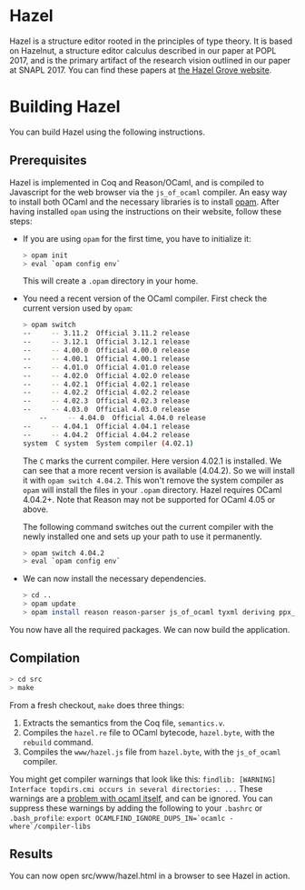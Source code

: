 # Hazel

Hazel is a structure editor rooted in the principles of type theory. It is 
based on Hazelnut, a structure editor calculus described in our paper at
POPL 2017, and is the primary artifact of the research vision outlined in 
our paper at SNAPL 2017. You can find these papers at [the Hazel Grove website](http://www.hazelgrove.org/).

# Building Hazel
You can build Hazel using the following instructions.

## Prerequisites

Hazel is implemented in Coq and Reason/OCaml, and is compiled to Javascript for the web browser via the `js_of_ocaml` compiler. An easy way to install both OCaml and the necessary libraries is to install [opam](https://opam.ocaml.org/). After having installed `opam` using the instructions on their website, follow these steps:

  - If you are using `opam` for the first time, you have to initialize it:

    ```sh
    > opam init
    > eval `opam config env`
    ```

    This will create a `.opam` directory in your home.

  - You need a recent version of the OCaml compiler. First check the current version used by `opam`:

    ```sh
    > opam switch
    --     -- 3.11.2  Official 3.11.2 release
    --     -- 3.12.1  Official 3.12.1 release
    --     -- 4.00.0  Official 4.00.0 release
    --     -- 4.00.1  Official 4.00.1 release
    --     -- 4.01.0  Official 4.01.0 release
    --     -- 4.02.0  Official 4.02.0 release
    --     -- 4.02.1  Official 4.02.1 release
    --     -- 4.02.2  Official 4.02.2 release
    --     -- 4.02.3  Official 4.02.3 release
    --     -- 4.03.0  Official 4.03.0 release
		--     -- 4.04.0  Official 4.04.0 release
    --     -- 4.04.1  Official 4.04.1 release
    --     -- 4.04.2  Official 4.04.2 release
    system  C system  System compiler (4.02.1)
    ```

    The `C` marks the current compiler. Here version 4.02.1 is installed. We can see that a more recent version is available (4.04.2). So we will install it with `opam switch 4.04.2`. This won't remove the system compiler as `opam` will install the files in your `.opam` directory. Hazel requires OCaml 4.04.2+. Note that Reason may not be supported for OCaml 4.05 or above.

    The following command switches out the current compiler with the newly installed one and sets up your path to use it permanently.

    ```sh
    > opam switch 4.04.2
    > eval `opam config env`
    ```

  - We can now install the necessary dependencies.

    ```sh
    > cd ..
    > opam update
    > opam install reason reason-parser js_of_ocaml tyxml deriving ppx_deriving reactiveData ocp-indent camomile js_of_ocaml-tyxml coq
    ```
    
 You now have all the required packages. We can now build the application.

## Compilation

```sh
> cd src
> make
```

From a fresh checkout, `make` does three things:

1. Extracts the semantics from the Coq file, `semantics.v`.
2. Compiles the `hazel.re` file to OCaml bytecode, `hazel.byte`, with the `rebuild` command.
3. Compiles the `www/hazel.js` file from `hazel.byte`, with the `js_of_ocaml` compiler.

You might get compiler warnings that look like this:
```findlib: [WARNING] Interface topdirs.cmi occurs in several directories: ...```
These warnings are a [problem with ocaml itself](https://github.com/Kakadu/lablqml/issues/28), and can be ignored.
You can suppress these warnings by adding the following to your `.bashrc` or `.bash_profile`:
```export OCAMLFIND_IGNORE_DUPS_IN=`ocamlc -where`/compiler-libs```

## Results
You can now open src/www/hazel.html in a browser to see Hazel in action.

